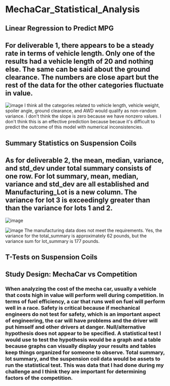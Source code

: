# MechaCar_Statistical_Analysis
## Linear Regression to Predict MPG
## For deliverable 1, there appears to be a steady rate in terms of vehicle length. Only one of the results had a vehicle length of 20 and nothing else. The same can be said about the ground clearance. The numbers are close apart but the rest of the data for the other categories fluctuate in value. 
![image](https://user-images.githubusercontent.com/89429991/194431082-c41d3b6f-f0a9-4892-81fd-cd636ec69bd0.png)
I think all the categories related to vehicle length, vehicle weight, spoiler angle, ground clearance, and AWD would qualify as non-random variance. I don't think the slope is zero because we have nonzero values. I don't think this is an effective prediction because becaue it's difficult to predict the outcome of this model with numerical inconsistencies.

## Summary Statistics on Suspension Coils
## As for deliverable 2, the mean, median, variance, and std_dev under total summary consists of one row. For lot summary, mean, median, variance and std_dev are all established and Manufacturing_Lot is a new column. The variance for lot 3 is exceedingly greater than than the variance for lots 1 and 2.
![image](https://user-images.githubusercontent.com/89429991/194433655-7bdcabc0-c4d2-4a97-9fed-6a93b686c90e.png)

![image](https://user-images.githubusercontent.com/89429991/194433768-c0014168-1a05-4a0a-b620-888630cad9ec.png)
The manufacturing data does not meet the requirements. Yes, the variance for the total_summary is approximately 62 pounds, but the variance sum for lot_summary is 177 pounds.



## T-Tests on Suspension Coils



## Study Design: MechaCar vs Competition
### When analyzing the cost of the mecha car, usually a vehicle that costs high in value will perform well during competition. In terms of fuel efficiency, a car that runs well on fuel will perform well in a race. Safety is critical because if mechanical engineers do not test for safety, which is an important aspect of engineering, the car will have problems and the driver will put himself and other drivers at danger. Null/alternative hypothesis does not appear to be specified. A statistical test I would use to test the hypothesis would be a graph and a table because graphs can visually display your results and tables keep things organized for someone to observe. Total summary, lot summary, and the suspension coil data would be assets to run the statistical test. This was data that I had done during my challenge and I think they are important for determining factors of the competition.
